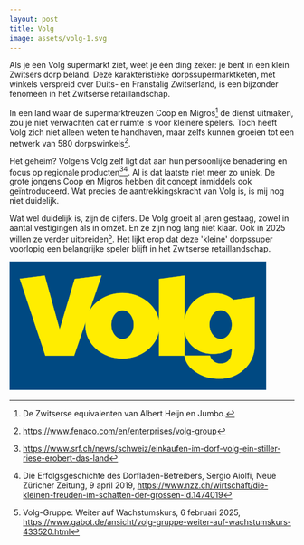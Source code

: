 ```yaml
---
layout: post
title: Volg
image: assets/volg-1.svg
---
```


Als je een Volg supermarkt ziet, weet je één ding zeker: je bent in een klein Zwitsers dorp beland. Deze karakteristieke dorpssupermarktketen, met winkels verspreid over Duits- en Franstalig Zwitserland, is een bijzonder fenomeen in het Zwitserse retaillandschap.

In een land waar de supermarktreuzen Coop en Migros[^5] de dienst uitmaken, zou je niet verwachten dat er ruimte is voor kleinere spelers. Toch heeft Volg zich niet alleen weten te handhaven, maar zelfs kunnen groeien tot een netwerk van 580 dorpswinkels[^1].

Het geheim? Volgens Volg zelf ligt dat aan hun persoonlijke benadering en focus op regionale producten[^3][^4]. Al is dat laatste niet meer zo uniek. De grote jongens Coop en Migros hebben dit concept inmiddels ook geïntroduceerd. Wat precies de aantrekkingskracht van Volg is, is mij nog niet duidelijk.

Wat wel duidelijk is, zijn de cijfers. De Volg groeit al jaren gestaag, zowel in aantal vestigingen als in omzet. En ze zijn nog lang niet klaar. Ook in 2025 willen ze verder uitbreiden[^2]. Het lijkt erop dat deze 'kleine' dorpssuper voorlopig een belangrijke speler blijft in het Zwitserse retaillandschap.

![](assets/volg-1.svg)

[^1]: <https://www.fenaco.com/en/enterprises/volg-group>
[^2]: Volg-Gruppe: Weiter auf Wachstumskurs, 6 februari 2025, <https://www.gabot.de/ansicht/volg-gruppe-weiter-auf-wachstumskurs-433520.html>
[^3]: <https://www.srf.ch/news/schweiz/einkaufen-im-dorf-volg-ein-stiller-riese-erobert-das-land>
[^4]: Die Erfolgsgeschichte des Dorfladen-Betreibers, Sergio Aiolfi, Neue Züricher Zeitung, 9 april 2019, <https://www.nzz.ch/wirtschaft/die-kleinen-freuden-im-schatten-der-grossen-ld.1474019>
[^5]: De Zwitserse equivalenten van Albert Heijn en Jumbo.
